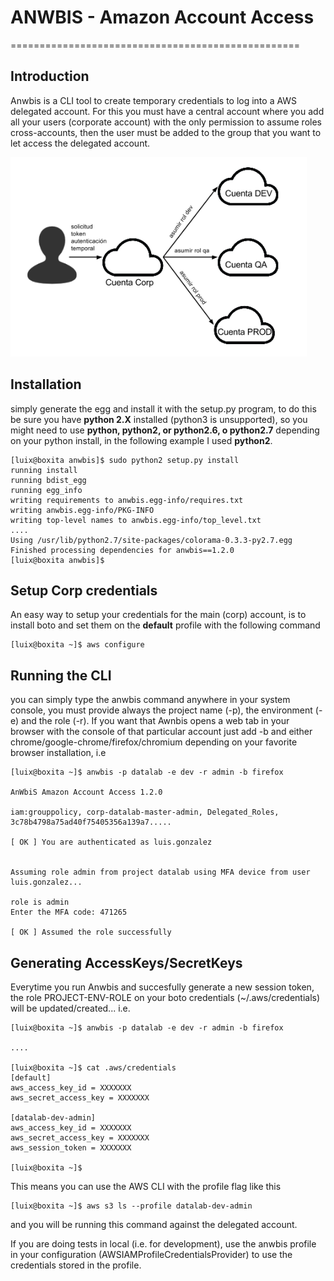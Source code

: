 
# ANWBIS - Amazon Account Access
==================================================

## Introduction

Anwbis is a CLI tool to create temporary credentials to log into a AWS delegated account. For this you must have a central account where you add all your users (corporate account) with the only permission to assume roles cross-accounts, then the user must be added to the group that you want to let access the delegated account. 

![Squema for auth](static/esquema.png "squema for auth")

## Installation

simply generate the egg and install it with the setup.py program, to do this be sure you have **python 2.X** installed (python3 is unsupported), so you might need to use **python, python2, or python2.6, o python2.7** depending on your python install, in the following example I used **python2**.

```
[luix@boxita anwbis]$ sudo python2 setup.py install
running install
running bdist_egg
running egg_info
writing requirements to anwbis.egg-info/requires.txt
writing anwbis.egg-info/PKG-INFO
writing top-level names to anwbis.egg-info/top_level.txt
....
Using /usr/lib/python2.7/site-packages/colorama-0.3.3-py2.7.egg
Finished processing dependencies for anwbis==1.2.0
[luix@boxita anwbis]$
```

## Setup Corp credentials

An easy way to setup your credentials for the main (corp) account, is to install boto and set them on the **default** profile with the following command

```
[luix@boxita ~]$ aws configure
```

## Running the CLI

you can simply type the anwbis command anywhere in your system console, you must provide always the project name (-p), the environment (-e) and the role (-r). If you want that Awnbis opens a web tab in your browser with the console of that particular account just add -b and either chrome/google-chrome/firefox/chromium depending on your favorite browser installation, i.e

```
[luix@boxita ~]$ anwbis -p datalab -e dev -r admin -b firefox

AnWbiS Amazon Account Access 1.2.0

iam:grouppolicy, corp-datalab-master-admin, Delegated_Roles, 3c78b4798a75ad40f75405356a139a7.....

[ OK ] You are authenticated as luis.gonzalez


Assuming role admin from project datalab using MFA device from user luis.gonzalez...

role is admin
Enter the MFA code: 471265

[ OK ] Assumed the role successfully

```

## Generating AccessKeys/SecretKeys

Everytime you run Anwbis and succesfully generate a new session token, the role PROJECT-ENV-ROLE on your boto credentials (~/.aws/credentials) will be updated/created... i.e.

```
[luix@boxita ~]$ anwbis -p datalab -e dev -r admin -b firefox

....

[luix@boxita ~]$ cat .aws/credentials
[default]
aws_access_key_id = XXXXXXX
aws_secret_access_key = XXXXXXX

[datalab-dev-admin]
aws_access_key_id = XXXXXXX
aws_secret_access_key = XXXXXXX
aws_session_token = XXXXXXX

[luix@boxita ~]$
```

This means you can use the AWS CLI with the profile flag like this

```
[luix@boxita ~]$ aws s3 ls --profile datalab-dev-admin
```
and you will be running this command against the delegated account.

If you are doing tests in local (i.e. for development), use the anwbis profile in your configuration (AWSIAMProfileCredentialsProvider) to use the credentials stored in the profile.
